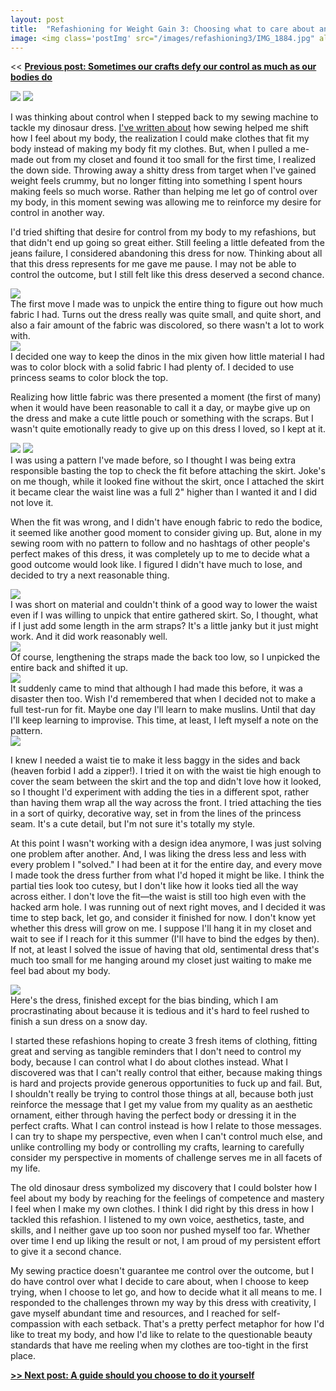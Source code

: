 ```yaml
---
layout: post
title:  "Refashioning for Weight Gain 3: Choosing what to care about and when to stop"
image: <img class='postImg' src="/images/refashioning3/IMG_1884.jpg" alt=""/>
---
```


<< [**Previous post: Sometimes our crafts defy our control as much as our bodies do**](https://www.notion.so/powderhouse/Refashioning-for-Weight-Gain-3-You-win-some-you-lose-some-9f81f834163e414496d68636f2322177)

<img src="/images/refashioning3/IMG_1456.jpg" class="internalPostImg"/>

<img src="/images/refashioning3/IMG_1866.jpg" class="internalPostImg"/>


I was thinking about control when I stepped back to my sewing machine to tackle my dinosaur dress. [I've written about](http://pos.miriamzisook.com/daisyChain.html) how sewing helped me shift how I feel about my body, the realization I could make clothes that fit my body instead of making my body fit my clothes. But, when I pulled a me-made out from my closet and found it too small for the first time, I realized the down side. Throwing away a shitty dress from target when I've gained weight feels crummy, but no longer fitting into something I spent hours making feels so much worse. Rather than helping me let go of control over my body, in this moment sewing was allowing me to reinforce my desire for control in another way. 

I'd tried shifting that desire for control from my body to my refashions, but that didn't end up going so great either. Still feeling a little defeated from the jeans failure, I considered abandoning this dress for now. Thinking about all that this dress represents for me gave me pause. I may not be able to control the outcome, but I still felt like this dress deserved a second chance. 

<img src="/images/refashioning3/IMG_1868.jpg" class="internalPostImg"/>

<div class="caption">The first move I made was to unpick the entire thing to figure out how much fabric I had. Turns out the dress really was quite small, and quite short, and also a fair amount of the fabric was discolored, so there wasn't a lot to work with. </div>

<img src="/images/refashioning3/IMG_1872.jpg" class="internalPostImg"/>

<div class="caption">I decided one way to keep the dinos in the mix given how little material I had was to color block with a solid fabric I had plenty of. I decided to use princess seams to color block the top. </div>

Realizing how little fabric was there presented a moment (the first of many) when it would have been reasonable to call it a day, or maybe give up on the dress and make a cute little pouch or something with the scraps. But I wasn't quite emotionally ready to give up on this dress I loved, so I kept at it. 

<img src="/images/refashioning3/IMG_1870.jpg" class="internalPostImg"/>

<img src="/images/refashioning3/IMG_1873.jpg" class="internalPostImg"/>

<div class="caption">I was using a pattern I've made before, so I thought I was being extra responsible basting the top to check the fit before attaching the skirt. Joke's on me though, while it looked fine without the skirt, once I attached the skirt it became clear the waist line was a full 2" higher than I wanted it and I did not love it. </div>

When the fit was wrong, and I didn't have enough fabric to redo the bodice, it seemed like another good moment to consider giving up. But, alone in my sewing room with no pattern to follow and no hashtags of other people's perfect makes of this dress, it was completely up to me to decide what a good outcome would look like. I figured I didn't have much to lose, and decided to try a next reasonable thing. 

<img src="/images/refashioning3/IMG_1875.jpg" class="internalPostImg"/>

<div class="caption">I was short on material and couldn't think of a good way to lower the waist even if I was willing to unpick that entire gathered skirt. So, I thought, what if I just add some length in the arm straps? It's a little janky but it just might work. And it did work reasonably well. </div>

<img src="/images/refashioning3/IMG_1903.jpg" class="internalPostImg"/>

<div class="caption">Of course, lengthening the straps made the back too low, so I unpicked the entire back and shifted it up.</div>

<img src="/images/refashioning3/IMG_1878.jpg" class="internalPostImg"/>

<div class="caption">It suddenly came to mind that although I had made this before, it was a disaster then too. Wish I'd remembered that when I decided not to make a full test-run for fit. Maybe one day I'll learn to make muslins. Until that day I'll keep learning to improvise. This time, at least, I left myself a note on the pattern.</div> 

<img src="/images/refashioning3/IMG_1876.jpg" class="internalPostImg"/>

I knew I needed a waist tie to make it less baggy in the sides and back (heaven forbid I add a zipper!). I tried it on with the waist tie high enough to cover the seam between the skirt and the top and didn't love how it looked, so I thought I'd experiment with adding the ties in a different spot, rather than having them wrap all the way across the front. I tried attaching the ties in a sort of quirky, decorative way, set in from the lines of the princess seam. It's a cute detail, but I'm not sure it's totally my style. 

At this point I wasn't working with a design idea anymore, I was just solving one problem after another. And, I was liking the dress less and less with every problem I "solved." I had been at it for the entire day, and every move I made took the dress further from what I'd hoped it might be like. I think the partial ties look too cutesy, but I don't like how it looks tied all the way across either. I don't love the fit—the waist is still too high even with the hacked arm hole. I was running out of next right moves, and I decided it was time to step back, let go, and consider it finished for now. I don't know yet whether this dress will grow on me. I suppose I'll hang it in my closet and wait to see if I reach for it this summer (I'll have to bind the edges by then). If not, at least I solved the issue of having that old, sentimental dress that's much too small for me hanging around my closet just waiting to make me feel bad about my body. 

<img src="/images/refashioning3/IMG_1884.jpg" class="internalPostImg"/>

<div class="caption">Here's the dress, finished except for the bias binding, which I am procrastinating about because it is tedious and it's hard to feel rushed to finish a sun dress on a snow day.</div>

I started these refashions hoping to create 3 fresh items of clothing, fitting great and serving as tangible reminders that I don't need to control my body, because I can control what I do about clothes instead. What I discovered was that I can't really control that either, because making things is hard and projects provide generous opportunities to fuck up and fail. But, I shouldn't really be trying to control those things at all, because both just reinforce the message that I get my value from my quality as an aesthetic ornament, either through having the perfect body or dressing it in the perfect crafts. What I can control instead is how I relate to those messages. I can try to shape my perspective, even when I can't control much else, and unlike controlling my body or controlling my crafts, learning to carefully consider my perspective in moments of challenge serves me in all facets of my life. 

The old dinosaur dress symbolized my discovery that I could bolster how I feel about my body by reaching for the feelings of competence and mastery I feel when I make my own clothes. I think I did right by this dress in how I tackled this refashion. I listened to my own voice, aesthetics, taste, and skills, and I neither gave up too soon nor pushed myself too far. Whether over time I end up liking the result or not, I am proud of my persistent effort to give it a second chance. 

My sewing practice doesn't guarantee me control over the outcome, but I do have control over what I decide to care about, when I choose to keep trying, when I choose to let go, and how to decide what it all means to me. I responded to the challenges thrown my way by this dress with creativity, I gave myself abundant time and resources, and I reached for self-compassion with each setback. That's a pretty perfect metaphor for how I'd like to treat my body, and how I'd like to relate to the questionable beauty standards that have me reeling when my clothes are too-tight in the first place. 

[**>> Next post: A guide should you choose to do it yourself**](https://www.notion.so/powderhouse/Refashioning-for-weight-gain-4-A-guide-should-you-choose-to-do-it-yourself-fdc6967600f045c18afd62d92897c101)